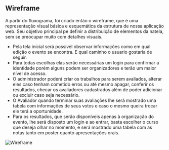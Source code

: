 ## Wireframe

A partir do fluxograma, foi criado então o wireframe, que é uma representação visual básica e esquemática da estrutura de nossa aplicação web. Seu objetivo principal pe definir a distribuição de elementos da natela, sem se preocupar muito com detalhes visuais.

- Pela tela inicial será possível observar informações como em qual edição o evento se encontra. E qual caminho o usuario gostaria de seguir.
- Para todas escolhas elas serão necessárias um login para confirmar a identidade porém alguns podem ser organizadores e terão um maior nível de acesso.
- O administrador poderá criar os trabalhos para serem avaliados, alterar eles caso tenham cometido erros ou até mesmo apagar, conferir os resultados, checar os avaliadores cadastrados além de poder adicionar ou excluir caso seja necessário.
-  O Avaliador quando terminar suas avaliações lhe será mostrado uma tabela com informações de seus votos e caso o mesmo queira trocar ele terá a oportunidade.
- Para os resultados, que serão disponíveis apenas à organização do evento, lhe será disposto um login e ao entrar, basta escolher o curso que deseja olhar no momento, e será mostrado uma tabela com as notas tanto em poster quanto apresentações orais.

![Wireframe](./Processos/Sprint_4/Wireframe.png)